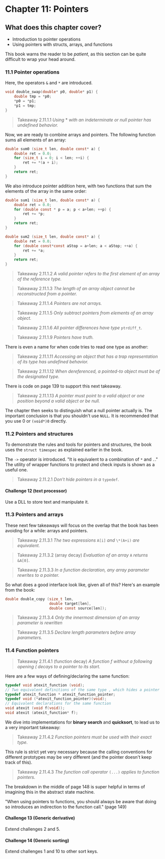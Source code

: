 # Chapter 11: Pointers

## What does this chapter cover?

- Introduction to pointer operations
- Using pointers with structs, arrays, and functions

This book warns the reader to be *patient*, as this section can be quite difficult to wrap your head around.

### 11.1 Pointer operations

Here, the operators `&` and `*` are introduced.

```c
void double_swap(double* p0, double* p1) {
    double tmp = *p0;
    *p0 = *p1;
    *p1 = tmp;
}
```

> Takeaway 2.11.1.1   *Using* \* *with an indeterminate or null pointer has undefined behavior.*

Now, we are ready to combine arrays and pointers. The following function sums all elements of an array:

```c
double sum0 (size_t len, double const* a) {
    double ret = 0.0;
    for (size_t i = 0; i < len; ++i) {
        ret += *(a + i);
    }
    return ret;
}
```
We also introduce pointer addition here, with two functions that sum the elements of the array in the same order:

```c
double sum1 (size_t len, double const* a) {
    double ret = 0.0;
    for (double const * p = a; p < a+len; ++p) {
        ret += *p;
    }
    return ret;
}
```

```c
double sum2 (size_t len, double const* a) {
    double ret = 0.0;
    for (double const*const aStop = a+len; a < aStop; ++a) {
        ret += *a;
    }
    return ret;
}
```
> Takeaway 2.11.1.2   *A valid pointer refers to the first element of an array of the reference type.*

> Takeaway 2.11.1.3   *The length of an array object cannot be reconstructed from a pointer.*

> Takeaway 2.11.1.4   *Pointers are not arrays.*

> Takeaway 2.11.1.5   *Only subtract pointers from elements of an array object.*

> Takeaway 2.11.1.6   *All pointer differences have type* `ptrdiff_t`.

> Takeaway 2.11.1.9   *Pointers have truth.*

There is even a name for when code tries to read one type as another:

> Takeaway 2.11.1.11  *Accessing an object that has a trap representation of its type has
undefined behavior.*

> Takeaway 2.11.1.12  *When dereferenced, a pointed-to object must be of the designated
type.*

There is code on page 139 to support this next takeaway.

> Takeaway 2.11.1.13  *A pointer must point to a valid object or one position beyond a
valid object or be null.*

The chapter then seeks to distinguish what a null pointer actually is. The important conclusion is that you shouldn't use `NULL`. It is recommended that you use 0 or `(void*)0` directly.

### 11.2 Pointers and structures

To demonstrate the rules and tools for pointers and structures, the book uses the `struct timespec` as explained earlier in the book.

The `->` operator is introduced. "It is equivalent to a combination of `*` and `.`." The utility of wrapper functions to protect and check inputs is shown as a useful one.

> Takeaway 2.11.2.1   *Don’t hide pointers in a* `typedef`.

#### Challenge 12 (text processor)

Use a DLL to store text and manipulate it.

### 11.3 Pointers and arrays

These next few takeaways will focus on the overlap that the book has been avoiding for a while: arrays and pointers.

> Takeaway 2.11.3.1  *The two expressions* `A[i]` *and* `\*(A+i)` *are equivalent.*

> Takeaway 2.11.3.2 (array decay)   *Evaluation of an array* `A` *returns* `&A[0]`.

> Takeaway 2.11.3.3   *In a function declaration, any array parameter rewrites to a pointer.*

So what does a good interface look like, given all of this? Here's an example from the book:

```c
double double_copy (size_t len,
                    double target[len],
                    double const source[len]);
```

> Takeaway 2.11.3.4   *Only the innermost dimension of an array parameter is rewritten*

> Takeaway 2.11.3.5   *Declare length parameters before array parameters.*

### 11.4 Function pointers

> Takeaway 2.11.4.1 (function decay)  *A function f without a following opening ( decays to a pointer to its start.*

Here are a few ways of defining/declaring the same function:

```c
typedef void atexit_function (void);
// Two equivalent definitions of the same type , which hides a pointer
typedef atexit_function * atexit_function_pointer;
typedef void (*atexit_function_pointer)(void);
// Equivalent declarations for the same function
void atexit (void f(void));
void atexit (atexit_function* f);
```

We dive into implementations for **binary search** and **quicksort**, to lead us to a very important takeaway:

> Takeaway 2.11.4.2   *Function pointers must be used with their exact type.*

This rule is strict yet very necessary because the calling conventions for different prototypes may be very different (and the pointer doesn't keep track of this).

> Takeaway 2.11.4.3   *The function call operator* `(...)` *applies to function pointers.*

The breakdown in the middle of page 148 is super helpful in terms of imagining this in the abstract state machine.

"When using pointers to functions, you should always be aware that doing so introduces
an indirection to the function call." (page 149)

#### Challenge 13 (Generic derivative)

Extend challenges 2 and 5.

#### Challenge 14 (Generic sorting)

Extend challenges 1 and 10 to other sort keys.
